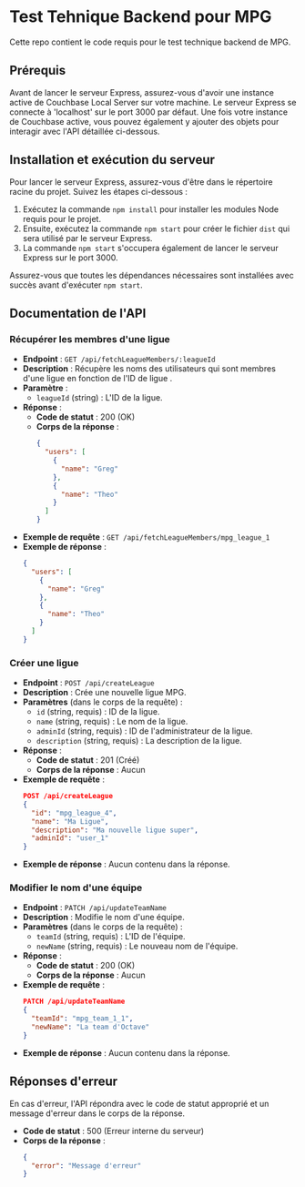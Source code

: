 # Test Tehnique Backend pour MPG

Cette repo contient le code requis pour le test technique backend de MPG.

## Prérequis

Avant de lancer le serveur Express, assurez-vous d'avoir une instance active de Couchbase Local Server sur votre machine. Le serveur Express se connecte à 'localhost' sur le port 3000 par défaut. Une fois votre instance de Couchbase active, vous pouvez également y ajouter des objets pour interagir avec l'API détaillée ci-dessous.

## Installation et exécution du serveur

Pour lancer le serveur Express, assurez-vous d'être dans le répertoire racine du projet. Suivez les étapes ci-dessous :

1. Exécutez la commande `npm install` pour installer les modules Node requis pour le projet.
2. Ensuite, exécutez la commande `npm start` pour créer le fichier `dist` qui sera utilisé par le serveur Express.
3. La commande `npm start` s'occupera également de lancer le serveur Express sur le port 3000.

Assurez-vous que toutes les dépendances nécessaires sont installées avec succès avant d'exécuter `npm start`.



## Documentation de l'API

### Récupérer les membres d'une ligue

- **Endpoint** : `GET /api/fetchLeagueMembers/:leagueId`
- **Description** : Récupère les noms des utilisateurs qui sont membres d'une ligue en fonction de l'ID de ligue .
- **Paramètre** :
  - `leagueId` (string) : L'ID de la ligue.
- **Réponse** :
  - **Code de statut** : 200 (OK)
  - **Corps de la réponse** :
    ```json
    {
      "users": [
        {
          "name": "Greg"
        },
        {
          "name": "Theo"
        }
      ]
    }
    ```
- **Exemple de requête** : `GET /api/fetchLeagueMembers/mpg_league_1`
- **Exemple de réponse** :
  ```json
  {
    "users": [
      {
        "name": "Greg"
      },
      {
        "name": "Theo"
      }
    ]
  }
  ```

### Créer une ligue

- **Endpoint** : `POST /api/createLeague`
- **Description** : Crée une nouvelle ligue MPG.
- **Paramètres** (dans le corps de la requête) :
  - `id` (string, requis) : ID de la ligue.
  - `name` (string, requis) : Le nom de la ligue.
  - `adminId` (string, requis) : ID de l'administrateur de la ligue.
  - `description` (string, requis) : La description de la ligue.
- **Réponse** :
  - **Code de statut** : 201 (Créé)
  - **Corps de la réponse** : Aucun
- **Exemple de requête** :
  ```json
  POST /api/createLeague
  {
    "id": "mpg_league_4",
    "name": "Ma Ligue",
    "description": "Ma nouvelle ligue super",
    "adminId": "user_1"
  }
  ```
- **Exemple de réponse** : Aucun contenu dans la réponse.

### Modifier le nom d'une équipe

- **Endpoint** : `PATCH /api/updateTeamName`
- **Description** : Modifie le nom d'une équipe.
- **Paramètres** (dans le corps de la requête) :
  - `teamId` (string, requis) : L'ID de l'équipe.
  - `newName` (string, requis) : Le nouveau nom de l'équipe.
- **Réponse** :
  - **Code de statut** : 200 (OK)
  - **Corps de la réponse** : Aucun
- **Exemple de requête** :
  ```json
  PATCH /api/updateTeamName
  {
    "teamId": "mpg_team_1_1",
    "newName": "La team d'Octave"
  }
  ```
- **Exemple de réponse** : Aucun contenu dans la réponse.

## Réponses d'erreur

En cas d'erreur, l'API répondra avec le code de statut approprié et un message d'erreur dans le corps de la réponse.

- **Code de statut** : 500 (Erreur interne du serveur)
- **Corps de la réponse** :
  ```json
  {
    "error": "Message d'erreur"
  }
  ```